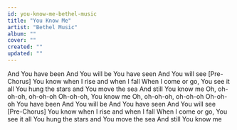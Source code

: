 ```yaml
---
id: you-know-me-bethel-music
title: "You Know Me"
artist: "Bethel Music"
album: ""
cover: ""
created: ""
updated: ""
---
```


And You have been
And You will be
You have seen
And You will see
[Pre-Chorus]
You know when I rise and when I fall
When I come or go, You see it all
You hung the stars and You move the sea
And still You know me
Oh, oh-oh-oh, oh-oh-oh
Oh-oh-oh, You know me
Oh, oh-oh-oh, oh-oh-oh
Oh-oh-oh
You have been
And You will be
And You have seen
And You will see
[Pre-Chorus]
You know when I rise and when I fall
When I come or go, You see it all
You hung the stars and You move the sea
And still You know me